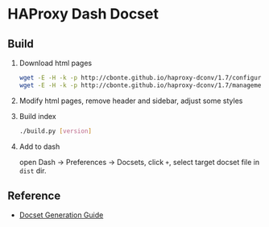 # HAProxy Dash Docset

## Build

1. Download html pages

    ```bash
    wget -E -H -k -p http://cbonte.github.io/haproxy-dconv/1.7/configuration.html
    wget -E -H -k -p http://cbonte.github.io/haproxy-dconv/1.7/management.html
    ```

2. Modify html pages, remove header and sidebar, adjust some styles

3. Build index

    ```bash
    ./build.py [version]
    ```

4. Add to dash

    open Dash -> Preferences -> Docsets, click `+`, select target docset file in `dist` dir.

## Reference

- [Docset Generation Guide](https://kapeli.com/docsets#dashDocset)
